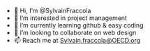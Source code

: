 - 👋 Hi, I’m @SylvainFraccola
- 👀 I’m interested in project management
- 🌱 I’m currently learning github & easy coding
- 💞️ I’m looking to collaborate on web design 
- 📫 Reach me at Sylvain.fraccola@OECD.org

<!---
SylvainFraccola/SylvainFraccola is a ✨ special ✨ repository because its `README.md` (this file) appears on your GitHub profile.
You can click the Preview link to take a look at your changes.
--->
